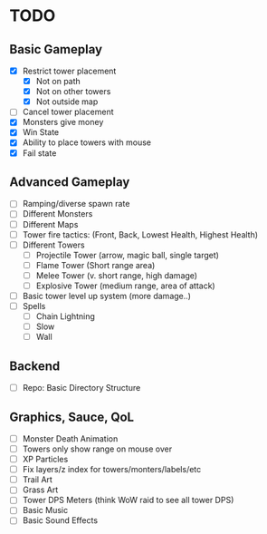 # TODO

## Basic Gameplay
- [x] Restrict tower placement
  - [x] Not on path
  - [x] Not on other towers
  - [x] Not outside map
- [ ] Cancel tower placement
- [x] Monsters give money
- [x] Win State
- [x] Ability to place towers with mouse
- [x] Fail state

## Advanced Gameplay
- [ ] Ramping/diverse spawn rate
- [ ] Different Monsters
- [ ] Different Maps
- [ ] Tower fire tactics: (Front, Back, Lowest Health, Highest Health)
- [ ] Different Towers
  - [ ] Projectile Tower (arrow, magic ball, single target)
  - [ ] Flame Tower (Short range area)
  - [ ] Melee Tower (v. short range, high damage)
  - [ ] Explosive Tower (medium range, area of attack)
- [ ] Basic tower level up system (more damage..)
- [ ] Spells
  - [ ] Chain Lightning
  - [ ] Slow
  - [ ] Wall

## Backend
- [ ] Repo: Basic Directory Structure

## Graphics, Sauce, QoL
- [ ] Monster Death Animation
- [ ] Towers only show range on mouse over
- [ ] XP Particles
- [ ] Fix layers/z index for towers/monters/labels/etc
- [ ] Trail Art
- [ ] Grass Art
- [ ] Tower DPS Meters (think WoW raid to see all tower DPS)
- [ ] Basic Music
- [ ] Basic Sound Effects
